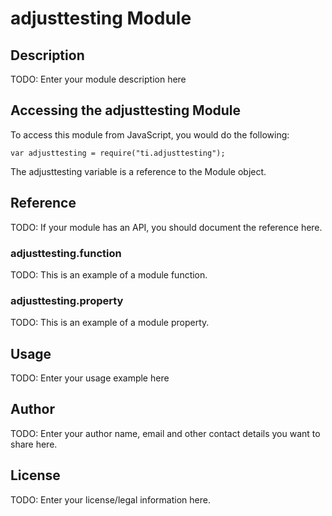 # adjusttesting Module

## Description

TODO: Enter your module description here

## Accessing the adjusttesting Module

To access this module from JavaScript, you would do the following:

    var adjusttesting = require("ti.adjusttesting");

The adjusttesting variable is a reference to the Module object.

## Reference

TODO: If your module has an API, you should document
the reference here.

### adjusttesting.function

TODO: This is an example of a module function.

### adjusttesting.property

TODO: This is an example of a module property.

## Usage

TODO: Enter your usage example here

## Author

TODO: Enter your author name, email and other contact
details you want to share here.

## License

TODO: Enter your license/legal information here.
